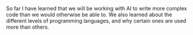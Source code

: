 So far I have learned that we will be working with AI to write more complex code than we would otherwise be able to. We also learned about the different levels of programming languages, and why certain ones are used more than others.
